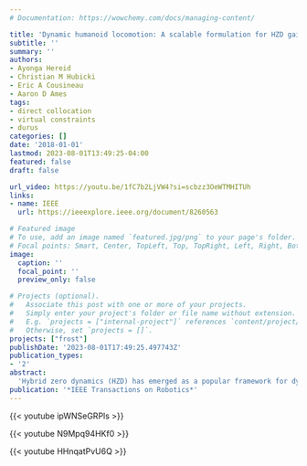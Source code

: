 ```yaml
---
# Documentation: https://wowchemy.com/docs/managing-content/

title: 'Dynamic humanoid locomotion: A scalable formulation for HZD gait optimization'
subtitle: ''
summary: ''
authors:
- Ayonga Hereid
- Christian M Hubicki
- Eric A Cousineau
- Aaron D Ames
tags: 
- direct collocation
- virtual constraints
- durus
categories: []
date: '2018-01-01'
lastmod: 2023-08-01T13:49:25-04:00
featured: false
draft: false

url_video: https://youtu.be/1fC7b2LjVW4?si=scbzz3OeWTMHITUh
links:
- name: IEEE
  url: https://ieeexplore.ieee.org/document/8260563

# Featured image
# To use, add an image named `featured.jpg/png` to your page's folder.
# Focal points: Smart, Center, TopLeft, Top, TopRight, Left, Right, BottomLeft, Bottom, BottomRight.
image:
  caption: ''
  focal_point: ''
  preview_only: false

# Projects (optional).
#   Associate this post with one or more of your projects.
#   Simply enter your project's folder or file name without extension.
#   E.g. `projects = ["internal-project"]` references `content/project/deep-learning/index.md`.
#   Otherwise, set `projects = []`.
projects: ["frost"]
publishDate: '2023-08-01T17:49:25.497743Z'
publication_types:
- '2'
abstract: 
  'Hybrid zero dynamics (HZD) has emerged as a popular framework for dynamic walking but has significant implementation difficulties when applied to the high degrees of freedom humanoids. The primary impediment is the process of gait design-it is difficult for optimizers to converge on a viable set of virtual constraints defining a gait. This paper presents a methodology that allows for fast and reliable generation of dynamic robotic walking gaits through the HZD framework, even in the presence of underactuation. Specifically, we describe an optimization formulation that builds upon the novel combination of HZD and direct collocation methods. Furthermore, achieving a scalable implementation required developing a defect-variable substitution formulation to simplify expressions, which ultimately allows us to generate compact analytic Jacobians of the constraints. We experimentally validate our methodology on an underactuated humanoid, DURUS, a spring-legged machine designed to facilitate energy-economical walking. We show that the optimization approach, in concert with the HZD framework, yields dynamic and stable walking gaits in hardware with a total electrical cost of transport of 1.33.'
publication: '*IEEE Transactions on Robotics*'
---
```


{{< youtube ipWNSeGRPls >}}

{{< youtube N9Mpq94HKf0  >}}

{{< youtube HHnqatPvU6Q  >}}